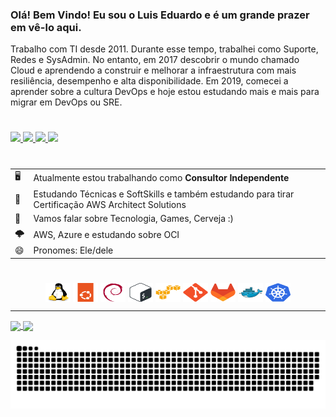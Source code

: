 ### Olá! Bem Vindo! Eu sou o Luis Eduardo e é um grande prazer em vê-lo aqui.

Trabalho com TI desde 2011. Durante esse tempo, trabalhei como Suporte, Redes e SysAdmin.
No entanto, em 2017 descobrir o mundo chamado Cloud e aprendendo a construir e melhorar a infraestrutura com mais resiliência, desempenho e alta disponibilidade. Em 2019, comecei a aprender sobre a cultura DevOps e hoje estou estudando mais e mais para migrar em DevOps ou SRE.


#

<div>
  <a href="https://www.linkedin.com/in/luiseduardosantoscosta/" target="_blank">
    <img src="https://img.shields.io/badge/-LinkedIn-%230077B5?style=for-the-badge&logo=linkedin&logoColor=white" target="_blank">
  </a>
 	<a href="https://hub.docker.com/u/luiseduardosc" target="_blank">
    <img src="https://img.shields.io/badge/Docker-03234B?style=for-the-badge&logo=docker&logoColor=white" target="_blank">
  </a>
  <a href="https://t.me/luiseduardosc2" target="_blank">
    <img src="https://img.shields.io/badge/Telegram-26A5E4?style=for-the-badge&logo=telegram&logoColor=white" target="_blank">
  </a> 
  <a href = "mailto:luiseduardo.tecno@gmail.com">
    <img src="https://img.shields.io/badge/-Email-%23333?style=for-the-badge&logo=mail.ru&logoColor=white" target="_blank">
  </a>
</div>

#

<table>
  <tr>
    <td>🖥️</td>
    <td>Atualmente estou trabalhando como <b>Consultor Independente</b></a></td>
  </tr>
  <tr>
    <td>📖</td>
    <td>Estudando Técnicas e SoftSkills e também estudando para tirar Certificação AWS Architect Solutions</td>
  </tr>
  <tr>
    <td>💬</td>
    <td>Vamos falar sobre Tecnologia, Games, Cerveja :) </td>
  </tr>
  <tr>
    <td>🌩️</td>
    <td>AWS, Azure e estudando sobre OCI</td>
  </tr>
  <tr>
    <td>😄</td>
    <td>Pronomes: Ele/dele</td>
  </tr>
</table>

#

<div style="display: inline_block" align="center">
  <img align="center" height="30" width="40" src="https://raw.githubusercontent.com/devicons/devicon/master/icons/linux/linux-original.svg">
  <img align="center" height="30" width="40" src="https://raw.githubusercontent.com/devicons/devicon/master/icons/ubuntu/ubuntu-plain.svg">
  <img align="center" height="30" width="40" src="https://raw.githubusercontent.com/devicons/devicon/master/icons/debian/debian-original.svg">
  <img align="center" height="30" width="40" src="https://raw.githubusercontent.com/devicons/devicon/master/icons/bash/bash-original.svg">
  <img align="center" height="30" width="40" src="https://raw.githubusercontent.com/devicons/devicon/master/icons/amazonwebservices/amazonwebservices-original.svg">
  <img align="center" height="30" width="40" src="https://raw.githubusercontent.com/devicons/devicon/master/icons/git/git-original.svg">
  <img align="center" height="30" width="40" src="https://raw.githubusercontent.com/devicons/devicon/master/icons/gitlab/gitlab-original.svg">
  <img align="center" height="30" width="40" src="https://raw.githubusercontent.com/devicons/devicon/master/icons/docker/docker-original.svg">
  <img align="center" height="30" width="40" src="https://raw.githubusercontent.com/devicons/devicon/master/icons/kubernetes/kubernetes-plain.svg">

  
  
  
  
  
</div>

* * *

<div>
  <a href="https://github.com/luiseduardosc/">
    <img align="center" src="https://github-readme-stats.vercel.app/api?username=luiseduardosc&show_icons=true&theme=merko&line_height=20" />
  </a>
  <a href="https://github.com/luiseduardosc/">
    <img align="center" src="https://github-readme-stats.vercel.app/api/top-langs/?username=luiseduardosc&layout=compact&theme=merko" />
  </a>
 
  ![Snake animation](https://github.com/luiseduardosc/luiseduardosc/blob/output/github-contribution-grid-snake.svg)
 
</div>

